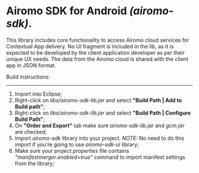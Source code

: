 Airomo SDK for Android *(airomo-sdk)*. 
=======================================
This library includes core functionality to access Airomo cloud services for Contextual App delivery. No UI fragment is included in the lib, as it is expected to be developed by the client application developer as per their unique UX needs. The data from the Airomo cloud is shared with the client app in JSON format.

Build instructions:
___________________

1. Import into Eclipse;
2. Right-click on *libs/airomo-sdk-lib.jar* and select **"Build Path | Add to Build path"**;
3. Right-click on *libs/airomo-sdk-lib.jar* and select **"Build Path | Configure Build Path"**;
4. On **"Order and Export"** tab make sure *airomo-sdk-lib.jar* and *gcm.jar* are checked;
5. Import *airomo-sdk* library into your project. *NOTE:* No need to do this import if you're going to use *airomo-sdk-ui* library;
6. Make sure your *project.properties* file contains *"manifestmerger.enabled=true"* command to import manifest settings from the library;

